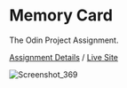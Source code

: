 # Memory Card

The Odin Project Assignment.

[Assignment Details](https://www.theodinproject.com/paths/full-stack-javascript/courses/javascript/lessons/memory-card) / [Live Site](https://sanberkhax.github.io/memory-card/)

![Screenshot_369](https://user-images.githubusercontent.com/69405619/158240806-6c0fea37-4f71-49cf-9a0f-f9e52944f41f.png)
